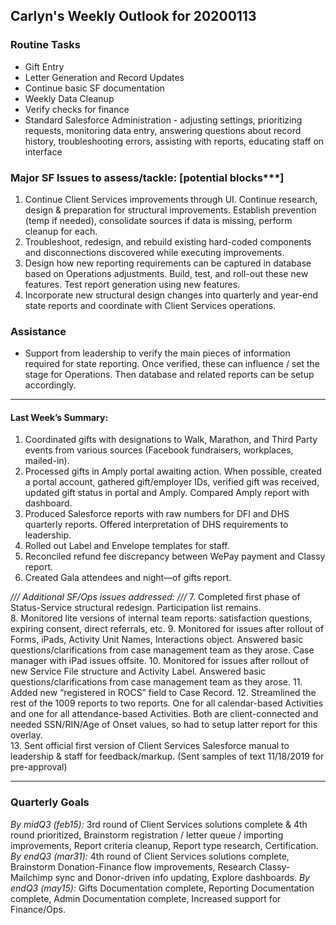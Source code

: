 ## Carlyn's Weekly Outlook for 20200113
### Routine Tasks
* Gift Entry
* Letter Generation and Record Updates
* Continue basic SF documentation
* Weekly Data Cleanup
* Verify checks for finance
* Standard Salesforce Administration - adjusting settings, prioritizing requests, monitoring data entry, answering questions about record history, troubleshooting errors, assisting with reports, educating staff on interface

### Major SF Issues to assess/tackle: [potential blocks***]
1. Continue Client Services improvements through UI.  Continue research, design & preparation for structural improvements.  Establish prevention (temp if needed), consolidate sources if data is missing, perform cleanup for each.
2. Troubleshoot, redesign, and rebuild existing hard-coded components and disconnections discovered while executing improvements.
3. Design how new reporting requirements can be captured in database based on Operations adjustments.  Build, test, and roll-out these new features.  Test report generation using new features.
4. Incorporate new structural design changes into quarterly and year-end state reports and coordinate with Client Services operations.

### Assistance
* Support from leadership to verify the main pieces of information required for state reporting.  Once verified, these can influence / set the stage for Operations.  Then database and related reports can be setup accordingly.

- - - -
#### Last Week’s Summary:
1. Coordinated gifts with designations to Walk, Marathon, and Third Party events from various sources (Facebook fundraisers, workplaces, mailed-in).
2. Processed gifts in Amply portal awaiting action.  When possible, created a portal account, gathered gift/employer IDs, verified gift was received, updated gift status in portal and Amply.  Compared Amply report with dashboard.
3. Produced Salesforce reports with raw numbers for DFI and DHS quarterly reports.  Offered interpretation of DHS requirements to leadership. 
4. Rolled out Label and Envelope templates for staff.
5. Reconciled refund fee discrepancy between WePay payment and Classy report.  
6. Created Gala attendees and night—of gifts report.  

*/// Additional SF/Ops issues addressed: ///*
7. Completed first phase of Status-Service structural redesign.  Participation list remains.  
8. Monitored lite versions of internal team reports: satisfaction questions, expiring consent, direct referrals, etc.
9. Monitored for issues after rollout of Forms, iPads, Activity Unit Names, Interactions object.  Answered basic questions/clarifications from case management team as they arose.  Case manager with iPad issues offsite. 
10. Monitored for issues after rollout of new Service File structure and Activity Label.  Answered basic questions/clarifications from case management team as they arose.
11. Added new “registered in ROCS” field to Case Record. 
12. Streamlined the rest of the 1009 reports to two reports.  One for all calendar-based Activities and one for all attendance-based Activities.  Both are client-connected and needed SSN/RIN/Age of Onset values, so had to setup latter report for this overlay.  
13. Sent official first version of Client Services Salesforce manual to leadership & staff for feedback/markup.  (Sent samples of text 11/18/2019 for pre-approval)

- - - -
### Quarterly Goals
*By midQ3 (feb15):* 3rd round of Client Services solutions complete & 4th round prioritized, Brainstorm registration / letter queue / importing improvements, Report criteria cleanup, Report type research, Certification.
*By endQ3 (mar31):* 4th round of Client Services solutions complete, Brainstorm Donation-Finance flow improvements, Research Classy-Mailchimp sync and Donor-driven info updating, Explore dashboards.
*By endQ3 (may15):* Gifts Documentation complete, Reporting Documentation complete, Admin Documentation complete, Increased support for Finance/Ops.